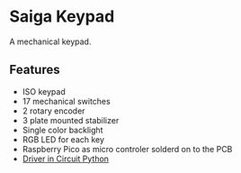 # Saiga Keypad

A mechanical keypad.

## Features
- ISO keypad
- 17 mechanical switches
- 2 rotary encoder
- 3 plate mounted stabilizer
- Single color backlight
- RGB LED for each key
- Raspberry Pico as micro controler solderd on to the PCB
- [Driver in Circuit Python](driver/README.md)
